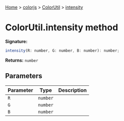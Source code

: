 [Home](./index) &gt; [colorjs](./colorjs.md) &gt; [ColorUtil](./colorjs.colorutil.md) &gt; [intensity](./colorjs.colorutil.intensity.md)

# ColorUtil.intensity method

**Signature:**

```javascript
intensity(R: number, G: number, B: number): number;
```

**Returns:** `number`

## Parameters

| Parameter | Type     | Description |
| --------- | -------- | ----------- |
| `R`       | `number` |             |
| `G`       | `number` |             |
| `B`       | `number` |             |
